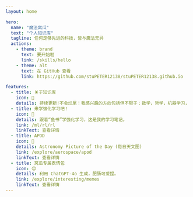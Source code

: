 ```yaml
---
layout: home

hero:
  name: "魔法窝瓜"
  text: "个人知识库" 
  tagline: 任何足够先进的科技，皆与魔法无异
  actions:
    - theme: brand
      text: 要开始啦
      link: /skills/hello
    - theme: alt
      text: 在 GitHub 查看
      link: https://github.com/stuPETER12138/stuPETER12138.github.io

features:
  - title: 关于知识库
    icon: 🫡
    details: 持续更新!不会烂尾！我感兴趣的方向包括但不限于：数学，哲学，机器学习，计算机技能。
  - title: 来学强化学习吧！
    icon: 🤔
    details: 跟着“鱼书”学强化学习，这是我的学习笔记。
    link: /ml/rl/rl
    linkText: 查看详情
  - title: APOD
    icon: 👊
    details: Astronomy Picture of the Day (每日天文图)
    link: /explore/aerospace/apod
    linkText: 查看详情
  - title: 窝瓜专属表情包
    icon: 😍
    details: 利用 ChatGPT-4o 生成，肥肠可爱捏。
    link: /explore/interesting/memes
    linkText: 查看详情
---
```

